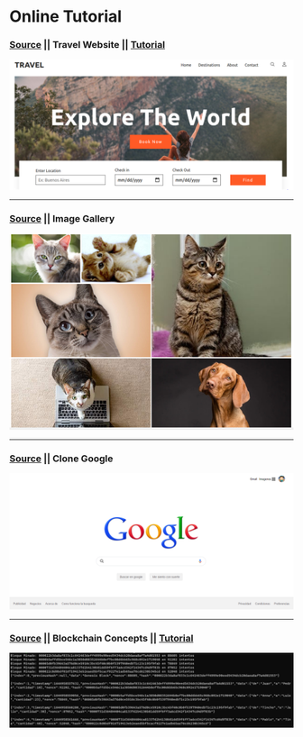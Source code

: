 # Online Tutorial

### [Source](./TravelWebsite) || Travel Website || [Tutorial](https://www.youtube.com/watch?v=zcOoapSi-uM)
![image](./captures/TravelWebside.PNG)

----
### [Source](./ImageGallery)  || Image Gallery
![image](./captures/ImagaGallery.PNG)

----
### [Source](./GoogleClone)  || Clone Google
![image](./captures/CloneGoogle.PNG)

----
### [Source](./Blockchain)  || Blockchain Concepts || [Tutorial](https://www.youtube.com/playlist?list=PLImOJ2OqvvkCMESiO1Sps7i-YSYAmgw6n)
![image](./captures/LogsBlockchain.PNG)

